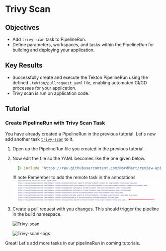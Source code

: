 # Trivy Scan

## Objectives

- Add `trivy-scan` task to PipelineRun.
- Define parameters, workspaces, and tasks within the PipelineRun for building and deploying your application.

## Key Results

- Successfully create and execute the Tekton PipelineRun using the defined `.tekton/pullrequest.yaml` file, enabling automated CI/CD processes for your application.
- Trivy scan is run on application code.

## Tutorial

### Create PipelineRun with Trivy Scan Task

You have already created a PipelineRun in the previous tutorial. Let's now add another task [`trivy-scan`](https://github.com/stakater-tekton-catalog/trivy-scan) to it.

1. Open up the PipelineRun file you created in the previous tutorial.
1. Now edit the file so the YAML becomes like the one given below.

    ```yaml
      {% include "https://raw.githubusercontent.com/NordMart/review-api/main/.tekton/trivy_scan.yaml" %}
    ```

   !!! note
       Remember to add the remote task in the annotations
       ![Trivy-scan](images/trivy-scan-annotation.png)

1. Create a pull request with you changes. This should trigger the pipeline in the build namespace.

   ![Trivy-scan](images/Trivy-scan.png)

   ![Trivy-scan-logs](images/Trivy-scan-logs.png)

Great! Let's add more tasks in our pipelineRun in coming tutorials.
